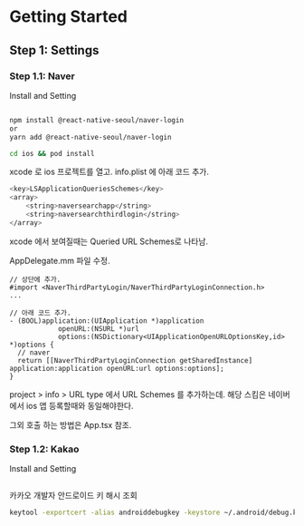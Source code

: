 # Getting Started

## Step 1: Settings

### Step 1.1: Naver

Install and Setting

```bash

npm install @react-native-seoul/naver-login
or
yarn add @react-native-seoul/naver-login

cd ios && pod install

```

xcode 로 ios 프로젝트를 열고.
info.plist 에 아래 코드 추가.

```bash
<key>LSApplicationQueriesSchemes</key>
<array>
    <string>naversearchapp</string>
    <string>naversearchthirdlogin</string>
</array>
```

xcode 에서 보여질때는 Queried URL Schemes로 나타남.

AppDelegate.mm 파일 수정.

```code
// 상단에 추가.
#import <NaverThirdPartyLogin/NaverThirdPartyLoginConnection.h>
...

// 아래 코드 추가.
- (BOOL)application:(UIApplication *)application
            openURL:(NSURL *)url
            options:(NSDictionary<UIApplicationOpenURLOptionsKey,id> *)options {
  // naver
  return [[NaverThirdPartyLoginConnection getSharedInstance] application:application openURL:url options:options];
}
```

project > info > URL type 에서 URL Schemes 를 추가하는데. 해당 스킴은 네이버에서 ios 앱 등록할때와 동일해야한다.

그외 호출 하는 방법은 App.tsx 참조.

### Step 1.2: Kakao

Install and Setting

```bash

```

카카오 개발자 안드로이드 키 해시 조회

```sh
keytool -exportcert -alias androiddebugkey -keystore ~/.android/debug.keystore -storepass android -keypass android | openssl sha1 -binary | openssl base64

```
